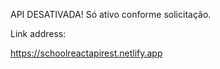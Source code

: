 API DESATIVADA! 
Só ativo conforme solicitação.

Link address: 

https://schoolreactapirest.netlify.app
